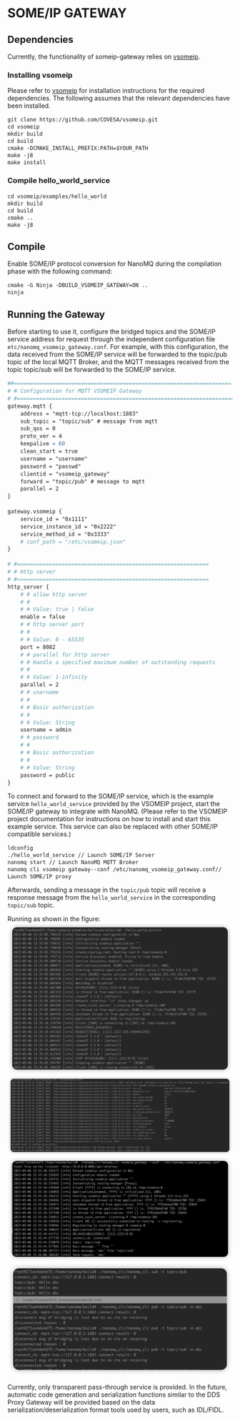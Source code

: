 # SOME/IP GATEWAY

## Dependencies

Currently, the functionality of someip-gateway relies on [vsomeip](https://github.com/COVESA/vsomeip).

### Installing vsomeip

Please refer to [vsomeip](https://github.com/COVESA/vsomeip) for installation instructions for the required dependencies. The following assumes that the relevant dependencies have been installed.

```shell
git clone https://github.com/COVESA/vsomeip.git
cd vsomeip
mkdir build
cd build
cmake -DCMAKE_INSTALL_PREFIX:PATH=$YOUR_PATH
make -j8
make install
```

### Compile hello_world_service

```shell
cd vsomeip/examples/hello_world
mkdir build
cd build
cmake ..
make -j8
```

## Compile

Enable SOME/IP protocol conversion for NanoMQ during the compilation phase with the following command:

```shell
cmake -G Ninja -DBUILD_VSOMEIP_GATEWAY=ON ..
ninja
```

## Running the Gateway

Before starting to use it, configure the bridged topics and the SOME/IP service address for request through the independent configuration file `etc/nanomq_vsomeip_gateway.conf`. For example, with this configuration, the data received from the SOME/IP service will be forwarded to the topic/pub topic of the local MQTT Broker, and the MQTT messages received from the topic topic/sub will be forwarded to the SOME/IP service.

```apache
##====================================================================
# # Configuration for MQTT VSOMEIP Gateway
# #====================================================================
gateway.mqtt {
    address = "mqtt-tcp://localhost:1883"
    sub_topic = "topic/sub" # message from mqtt
    sub_qos = 0
    proto_ver = 4
    keepalive = 60
    clean_start = true
    username = "username"
    password = "passwd"
    clientid = "vsomeip_gateway"
    forward = "topic/pub" # message to mqtt
    parallel = 2
}

gateway.vsomeip {
    service_id = "0x1111"
    service_instance_id = "0x2222"
    service_method_id = "0x3333"
    # conf_path = "/etc/vsomeip.json"
}

# #============================================================
# # Http server
# #============================================================
http_server {
    # # allow http server
    # #
    # # Value: true | false
    enable = false
    # # http server port
    # #
    # # Value: 0 - 65535
    port = 8082
    # # parallel for http server
    # # Handle a specified maximum number of outstanding requests
    # #
    # # Value: 1-infinity
    parallel = 2
    # # username
    # #
    # # Basic authorization
    # #
    # # Value: String
    username = admin
    # # password
    # #
    # # Basic authorization
    # #
    # # Value: String
    password = public
}
```

To connect and forward to the SOME/IP service, which is the example service `hello_world_service` provided by the VSOMEIP project, start the SOME/IP gateway to integrate with NanoMQ. (Please refer to the VSOMEIP project documentation for instructions on how to install and start this example service. This service can also be replaced with other SOME/IP compatible services.)

```shell
ldconfig
./hello_world_service // Launch SOME/IP Server
nanomq start // Launch NanoMQ MQTT Broker
nanomq cli vsomeip gateway--conf /etc/nanomq_vsomeip_gateway.conf// Launch SOME/IP proxy
```

Afterwards, sending a message in the `topic/pub` topic will receive a response message from the `hello_world_service` in the corresponding `topic/sub` topic.

Running as shown in the figure: ![img](./images/hello_service.png) ![img](./images/nanomq_someip_gateway.png) ![img](./images/someip_gateway.png) ![img](./images/pub_sub.png)

Currently, only transparent pass-through service is provided. In the future, automatic code generation and serialization functions similar to the DDS Proxy Gateway will be provided based on the data serialization/deserialization format tools used by users, such as IDL/FIDL.
